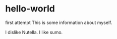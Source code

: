 # hello-world
first attempt
This is some information about myself.
<p>I dislike Nutella.
I like sumo.
